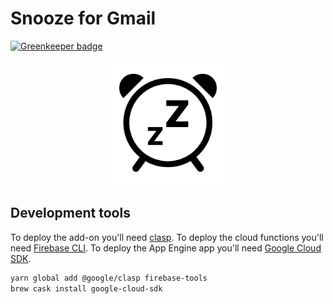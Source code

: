 # Snooze for Gmail

[![Greenkeeper badge](https://badges.greenkeeper.io/dimitarnestorov/snooze-for-gmail.svg)](https://greenkeeper.io/)

<p align="center"><img src="resources/logo.png?raw=true" alt="Logo" width="200" height="200"></p>

## Development tools
To deploy the add-on you'll need [clasp](https://www.npmjs.com/package/@google/clasp). To deploy the cloud functions you'll need [Firebase CLI](https://www.npmjs.com/package/firebase-tools). To deploy the App Engine app you'll need [Google Cloud SDK](https://cloud.google.com/sdk/).

```sh
yarn global add @google/clasp firebase-tools
brew cask install google-cloud-sdk
```
